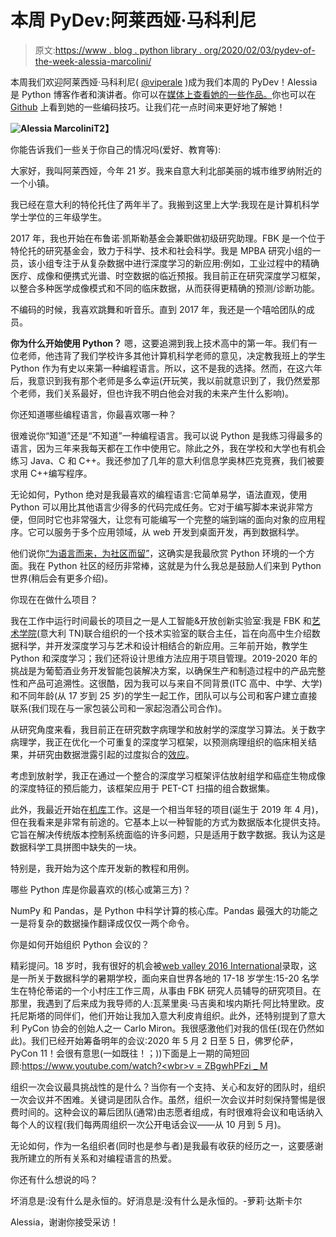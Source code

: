 # 本周 PyDev:阿莱西娅·马科利尼

> 原文:[https://www . blog . python library . org/2020/02/03/pydev-of-the-week-alessia-marcolini/](https://www.blog.pythonlibrary.org/2020/02/03/pydev-of-the-week-alessia-marcolini/)

本周我们欢迎阿莱西娅·马科利尼( [@viperale](https://twitter.com/viperale) )成为我们本周的 PyDev！Alessia 是 Python 博客作者和演讲者。你可以在[媒体上查看她的一些作品。](https://medium.com/@viperale)你也可以在 [Github](https://github.com/alessiamarcolini) 上看到她的一些编码技巧。让我们花一点时间来更好地了解她！

**![Alessia Marcolini](../Images/2c38d0b0e739ff420ac6102b7472736b.png)T2】**

你能告诉我们一些关于你自己的情况吗(爱好、教育等):

大家好，我叫阿莱西娅，今年 21 岁。我来自意大利北部美丽的城市维罗纳附近的一个小镇。

我已经在意大利的特伦托住了两年半了。我搬到这里上大学:我现在是计算机科学学士学位的三年级学生。

2017 年，我也开始在布鲁诺·凯斯勒基金会兼职做初级研究助理。FBK 是一个位于特伦托的研究基金会，致力于科学、技术和社会科学。我是 MPBA 研究小组的一员，该小组专注于从复杂数据中进行深度学习的新应用:例如，工业过程中的精确医疗、成像和便携式光谱、时空数据的临近预报。我目前正在研究深度学习框架，以整合多种医学成像模式和不同的临床数据，从而获得更精确的预测/诊断功能。

不编码的时候，我喜欢跳舞和听音乐。直到 2017 年，我还是一个嘻哈团队的成员。

**你为什么开始使用 Python？** 
嗯，这要追溯到我上技术高中的第一年。我们有一位老师，他违背了我们学校许多其他计算机科学老师的意见，决定教我班上的学生 Python 作为有史以来第一种编程语言。所以，这不是我的选择。然而，在这六年后，我意识到我有那个老师是多么幸运(开玩笑，我以前就意识到了，我仍然爱那个老师，我们关系最好，但也许我不明白他会对我的未来产生什么影响)。

你还知道哪些编程语言，你最喜欢哪一种？

很难说你“知道”还是“不知道”一种编程语言。我可以说 Python 是我练习得最多的语言，因为三年来我每天都在工作中使用它。除此之外，我在学校和大学也有机会练习 Java、C 和 C++。我还参加了几年的意大利信息学奥林匹克竞赛，我们被要求用 C++编写程序。

无论如何，Python 绝对是我最喜欢的编程语言:它简单易学，语法直观，使用 Python 可以用比其他语言少得多的代码完成任务。它对于编写脚本来说非常方便，但同时它也非常强大，让您有可能编写一个完整的端到端的面向对象的应用程序。它可以服务于多个应用领域，从 web 开发到桌面开发，再到数据科学。

他们说你[“为语言而来，为社区而留”](https://www.youtube.com/watch?v=cCCiA-IlVco)，这确实是我最欣赏 Python 环境的一个方面。我在 Python 社区的经历非常棒，这就是为什么我总是鼓励人们来到 Python 世界(稍后会有更多介绍)。

你现在在做什么项目？

我在工作中运行时间最长的项目之一是人工智能&开放创新实验室:我是 FBK 和[艺术学院](https://www.artigianelli.tn.it/)(意大利 TN)联合组织的一个技术实验室的联合主任，旨在向高中生介绍数据科学，并开发深度学习与艺术和设计相结合的新应用。三年前开始，教学生 Python 和深度学习；我们还将设计思维方法应用于项目管理。2019-2020 年的挑战是为葡萄酒业务开发智能包装解决方案，以确保生产和制造过程中的产品完整性和产品可追溯性。这很酷，因为我可以与来自不同背景(ITC 高中、中学、大学)和不同年龄(从 17 岁到 25 岁)的学生一起工作，团队可以与公司和客户建立直接联系(我们现在与一家包装公司和一家起泡酒公司合作)。

从研究角度来看，我目前正在研究数字病理学和放射学的深度学习算法。关于数字病理学，我正在优化一个可重复的深度学习框架，以预测病理组织的临床相关结果，并研究由数据泄露引起的过度拟合的[效应](https://arxiv.org/abs/1909.06539)。

考虑到放射学，我正在通过一个整合的深度学习框架评估放射组学和癌症生物成像的深度特征的预后能力，该框架应用于 PET-CT 扫描的组合数据集。

此外，我最近开始在[机库](https://github.com/tensorwerk/hangar-py)工作。这是一个相当年轻的项目(诞生于 2019 年 4 月)，但在我看来是非常有前途的。它基本上以一种智能的方式为数据版本化提供支持。它旨在解决传统版本控制系统面临的许多问题，只是适用于数字数据。我认为这是数据科学工具拼图中缺失的一块。

特别是，我开始为这个库开发新的教程和用例。

哪些 Python 库是你最喜欢的(核心或第三方)？

NumPy 和 Pandas，是 Python 中科学计算的核心库。Pandas 最强大的功能之一是将复杂的数据操作翻译成仅仅一两个命令。

你是如何开始组织 Python 会议的？

精彩提问。18 岁时，我有很好的机会被[web valley 2016 International](https://webvalley.fbk.eu/)录取，这是一所关于数据科学的暑期学校，面向来自世界各地的 17-18 岁学生:15-20 名学生在特伦蒂诺的一个小村庄工作三周，从事由 FBK 研究人员辅导的研究项目。在那里，我遇到了后来成为我导师的人:瓦莱里奥·马吉奥和埃内斯托·阿比特里欧。皮托尼斯塔的同伴们，他们开始让我加入意大利皮肯组织。此外，还特别提到了意大利 PyCon 协会的创始人之一 Carlo Miron。我很感激他们对我的信任(现在仍然如此)。我们已经开始筹备明年的会议:2020 年 5 月 2 日至 5 日，佛罗伦萨，PyCon 11！会很有意思(一如既往！；))下面是上一期的简短回顾:[https://www.youtube.com/watch?<wbr>v = ZBgwhPFzi _ M](https://www.youtube.com/watch?v=ZBgwhPFzi_M)

组织一次会议最具挑战性的是什么？当你有一个支持、关心和友好的团队时，组织一次会议并不困难。关键词是团队合作。虽然，组织一次会议并时刻保持警惕是很费时间的。这种会议的幕后团队(通常)由志愿者组成，有时很难将会议和电话纳入每个人的议程(我们每两周组织一次公开电话会议——从 10 月到 5 月)。

无论如何，作为一名组织者(同时也是参与者)是我最有收获的经历之一，这要感谢我所建立的所有关系和对编程语言的热爱。

你还有什么想说的吗？

坏消息是:没有什么是永恒的。好消息是:没有什么是永恒的。-萝莉·达斯卡尔

Alessia，谢谢你接受采访！